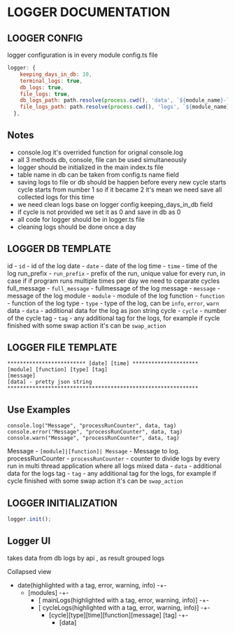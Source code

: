 # LOGGER DOCUMENTATION
## LOOGER CONFIG
logger configuration is in every module config.ts file
```js
logger: {
    keeping_days_in_db: 10,
    terminal_logs: true,
    db_logs: true,
    file_logs: true,
    db_logs_path: path.resolve(process.cwd(), 'data', `${module_name}-logs.db`),
    file_logs_path: path.resolve(process.cwd(), 'logs', `${module_name}.log`),
  },
```
## Notes
- console.log it's overrided function for orignal console.log
- all 3 methods db, console, file can be used simultaneously
- logger should be initialized in the main index.ts file
- table name in db can be taken from config.ts name field
- saving logs to file or db should be happen before every new cycle starts cycle starts from number 1 so if it became 2 it's mean we need save all collected logs for this time
- we need clean logs base on logger config keeping_days_in_db field
- if cycle is not provided we set it as 0 and save in db as 0
- all code for logger should be in logger.ts file
- cleaning logs should be done once a day

## LOGGER DB TEMPLATE
id - `id` - id of the log
date - `date` - date of the log
time - `time` - time of the log
run_prefix - `run_prefix` - prefix of the run, unique value for every run, in case if if program runs multiple times per day we need to ceparate cycles
full_message - `full_message` - fullmessage of the log
message - `message` - message of the log
module - `module` - module of the log
function - `function` - function of the log
type - `type` - type of the log, can be `info`, `error`, `warn`
data - `data` - additional data for the log as json string
cycle - `cycle` - number of the cycle
tag - `tag` - any additional tag for the logs, for example if cycle finished with some swap action it's can be `swap_action`

## LOGGER FILE TEMPLATE
```
************************* [date] [time] *********************
[module] [function] [type] [tag]
[message]
[data] - pretty json string
*************************************************************
```

## Use Examples 
`console.log("Message", "processRunCounter", data, tag)`
`console.error("Message", "processRunCounter", data, tag)`
`console.warn("Message", "processRunCounter", data, tag)`

Message - `[module]|[function]| Message` - Message to log. 
processRunCounter - `processRunCounter` - counter to divide logs by every run in multi thread application where all logs mixed
data - `data` - additional data for the logs
tag - `tag` - any additional tag for the logs, for example if cycle finished with some swap action it's can be `swap_action`

## LOGGER INITIALIZATION
```js
logger.init();
```

## Logger UI
takes data from db logs by api , as result grouped logs

Collapsed view
- date(highlighted with a tag, error, warning, info) -+-
    - [modules] -+-
        - [ mainLogs(highlighted with a tag, error, warning, info)] -+-
        - [ cycleLogs(highlighted with a tag, error, warning, info)] -+-
            - [cycle][type][time][function][message] [tag] -+-
              - [data]

